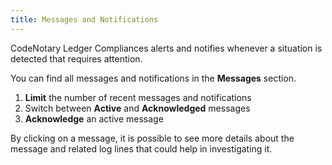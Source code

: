```yaml
---
title: Messages and Notifications
---
```


CodeNotary Ledger Compliances alerts and notifies whenever a situation is detected that requires attention.

<v-img src="/messages.png" alt="Messages and Notifications"></v-img>

You can find all messages and notifications in the **Messages** section.

1. **Limit** the number of recent messages and notifications
2. Switch between **Active** and **Acknowledged** messages
3. **Acknowledge** an active message

By clicking on a message, it is possible to see more details about
the message and related log lines that could help in investigating it.
